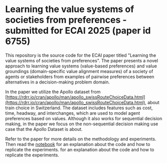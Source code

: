# Learning the value systems of societies from preferences - submitted for ECAI 2025 (paper id 6755)
This repository is the source code for the ECAI paper titled "Learning the value systems of societies from preferences". The paper presents a novel approach to learning value systems (value-based preferences) and value groundings (domain-specific value alignment measures) of a society of agents or stakeholders from examples of pairwise preferences between alternatives in a decision-making problem domain.

In the paper we utilize the Apollo dataset from [https://rdrr.io/cran/apollo/man/apollo_swissRouteChoiceData.html](https://rdrr.io/cran/apollo/man/apollo_swissRouteChoiceData.html), about train choice in Switzerland. The dataset includes features such as cost, time, headway, and interchanges, which are used to model agent preferences based on values. Although it also works for sequential decision making, in the paper we focus on the non-sequential decision making use case that the Apollo Dataset is about. 

Refer to the paper for more details on the methodology and experiments. Then read the [notebook](execute_experiments.ipynb) for an explanation about the code and how to replicate the experiments. for an explanation about the code and how to replicate the experiments.